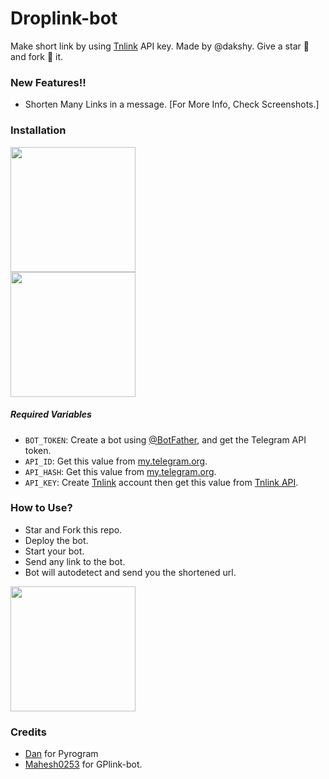 # Droplink-bot
Make short link by using [Tnlink](https://tnlink.in/ref/Rb1412) API key. Made by @dakshy. Give a star 🌟 and fork 🍴 it.

### New Features!!

* Shorten Many Links in a message. [For More Info, Check Screenshots.]


### Installation

<p><a href="https://heroku.com/deploy?template=https://github.com/Kraja29041998/droplink-bot"> <img src="https://img.shields.io/badge/Deploy%20To%20Heroku-blueviolet?style=for-the-badge&logo=heroku" width="200"/></a><br/>
<a href="https://railway.app/new/template?template=https%3A%2F%2Fgithub.com%2Fdakshy%2Fdroplink-bot&envs=API_KEY%2CAPI_HASH%2CAPI_ID%2CBOT_TOKEN"><img src="https://img.shields.io/badge/Deploy%20To%20Railway-purple?style=for-the-badge&logo=railway" width="200"/></a></p>

##### Required Variables

* `BOT_TOKEN`: Create a bot using [@BotFather](https://t.me/BotFather), and get the Telegram API token.
* `API_ID`: Get this value from [my.telegram.org](https://my.telegram.org/apps).
* `API_HASH`: Get this value from [my.telegram.org](https://my.telegram.org/apps).
* `API_KEY`: Create [Tnlink](https://tnlink.in/ref/Rb1412) account then get this value from [Tnlink API](https://tnlink.in/ref/Rb1412).

### How to Use?

* Star and Fork this repo.
* Deploy the bot.
* Start your bot.
* Send any link to the bot.
* Bot will autodetect and send you the shortened url.

<a href="https://dakshy.github.io/droplink-bot/screenshots/"><img src="https://img.shields.io/badge/See%20Screenshots-white?style=for-the-badge&logo=telegram" width="200"/></a>

### Credits

* <a href="https://github.com/delivrance">Dan</a> for Pyrogram
* <a href="https://github.com/Mahesh0253/GPlink-bot">Mahesh0253</a> for GPlink-bot.
